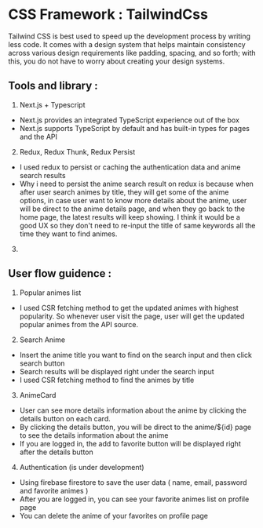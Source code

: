# CSS Framework : TailwindCss

Tailwind CSS is best used to speed up the development process by writing less code. 
It comes with a design system that helps maintain consistency across various design requirements like padding, spacing, and so forth; with this, you do not have to worry about creating your design systems.

## Tools and library : 
1. Next.js + Typescript 
  - Next.js provides an integrated TypeScript experience out of the box
  - Next.js supports TypeScript by default and has built-in types for pages and the API

2. Redux, Redux Thunk, Redux Persist
  - I used redux to persist or caching the authentication data and anime search results
  - Why i need to persist the anime search result on redux is because when after user search animes by title, they will get some of the anime options, in case user want to know more details about the anime, user will be direct to the anime details page, and when they go back to the home page, the latest results will keep showing. I think it would be a good UX so they don't need to re-input the title of same keywords all the time they want to find animes.

3. 

## User flow guidence : 
1. Popular animes list
  - I used CSR fetching method to get the updated animes with highest popularity. So whenever user visit the page, user will get the updated popular animes from the API source. 
  
2. Search Anime 
  - Insert the anime title you want to find on the search input and then click search button
  - Search results will be displayed right under the search input
  - I used CSR fetching method to find the animes by title

3. AnimeCard 
  - User can see more details information about the anime by clicking the details button on each card.
  - By clicking the details button, you will be direct to the anime/${id} page to see the details information about the anime
  - If you are logged in, the add to favorite button will be displayed right after the details button

4. Authentication (is under development)
  - Using firebase firestore to save the user data ( name, email, password and favorite animes )
  - After you are logged in, you can see your favorite animes list on profile page
  - You can delete the anime of your favorites on profile page